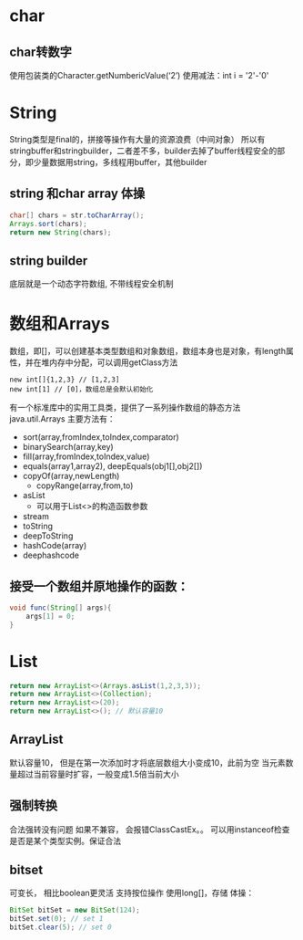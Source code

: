 # char
## char转数字
使用包装类的Character.getNumbericValue(‘2’)
使用减法：int i = '2'-'0'

# String
String类型是final的，拼接等操作有大量的资源浪费（中间对象）
所以有stringbuffer和stringbuilder，二者差不多，builder去掉了buffer线程安全的部分，即少量数据用string，多线程用buffer，其他builder
## string 和char array 体操
```java
char[] chars = str.toCharArray();
Arrays.sort(chars);
return new String(chars);
```
## string builder
底层就是一个动态字符数组, 不带线程安全机制
# 数组和Arrays
数组，即\[]，可以创建基本类型数组和对象数组，数组本身也是对象，有length属性，并在堆内存中分配，可以调用getClass方法
```java体操
new int[]{1,2,3} // [1,2,3]
new int[1] // [0]，数组总是会默认初始化
```
有一个标准库中的实用工具类，提供了一系列操作数组的静态方法
java.util.Arrays
主要方法有：
- sort(array,fromIndex,toIndex,comparator)
- binarySearch(array,key)
- fill(array,fromIndex,toIndex,value)
- equals(array1,array2), deepEquals(obj1\[],obj2\[])
- copyOf(array,newLength)
	- copyRange(array,from,to)
- asList
	- 可以用于List<>的构造函数参数
- stream
- toString
- deepToString
- hashCode(array)
- deephashcode
## 接受一个数组并原地操作的函数：
```java
void func(String[] args){
	args[1] = 0;
}
```
# List
```java 体操
return new ArrayList<>(Arrays.asList(1,2,3,3));
return new ArrayList<>(Collection);
return new ArrayList<>(20);
return new ArrayList<>(); // 默认容量10
```
## ArrayList
默认容量10， 但是在第一次添加时才将底层数组大小变成10，此前为空
当元素数量超过当前容量时扩容，一般变成1.5倍当前大小

## 强制转换
合法强转没有问题
如果不兼容， 会报错ClassCastEx。。
可以用instanceof检查是否是某个类型实例。保证合法

## bitset
可变长， 相比boolean更灵活
支持按位操作
使用long\[]，存储
体操：
```java
BitSet bitSet = new BitSet(124);
bitSet.set(0); // set 1
bitSet.clear(5); // set 0
```

